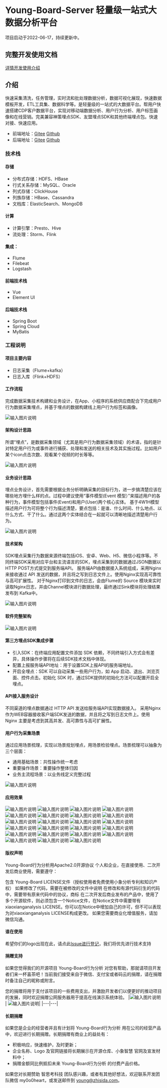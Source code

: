 # Young-Board-Server 轻量级一站式大数据分析平台

项目启动于2022-06-17，持续更新中。

## 完整开发使用文档
[详情开发使用介绍](https://board.zhisida.com/docs/share/162f64f8-bc27-41c1-818c-57f6a953fab1)

## 介绍
快速采集清洗，任务管理，实时流和批处理数据分析，数据可视化展现，快速数据模板开发，ETL工具集、数据科学等。是轻量级的一站式的大数据平台。帮用户快速搭建CDP客户数据平台，实现对移动端数据分析、用户行为分析、用户标签画像和在线营销。完美兼容神策埋点SDK、友盟埋点SDK和其他终端埋点包。快速对接、快速应用。


- 前端地址：[Gitee](https://gitee.com/young-pastor/Young-Board-Vue) [Github](https://github.com/young-pastor/Young-Board-Vue)
- 后端地址：[Gitee](https://gitee.com/young-pastor/Young-Board-Server) [Github](https://github.com/young-pastor/Young-Board-Server)

### 技术栈

#### 存储

- 分布式存储：HDFS、HBase
- 行式关系存储：MySQL、Oracle
- 列式存储：ClickHouse
- 列族存储：HBase、Cassandra
- 文档库：ElasticSearch、MongoDB

#### 计算

- 计算引擎：Presto、Hive
- 流处理：Storm、Flink

#### 集成：

- Flume
- Filebeat
- Logstash

#### 前端技术栈

- Vue
- Element UI

#### 后端技术栈

- Spring Boot
- Spring Cloud
- MyBatis

### 工程说明

#### 项目主要内容
- 日志采集（Flume+kafka）
- 日志入库（Flink+HDFS）

#### 工作流程
完成数据采集技术构建和业务设计，在App、小程序的系统供应商配合下完成用户行为数据采集埋点，并基于埋点的数据构建线上用户行为标签和画像。

![输入图片说明](./Image/1.jpg "屏幕截图.png")

#### 架构设计思路
所谓“埋点”，是数据采集领域（尤其是用户行为数据采集领域）的术语，指的是针对特定用户行为或事件进行捕获、处理和发送的相关技术及其实施过程。比如用户某个icon点击次数、观看某个视频的时长等等。

![输入图片说明](./Image/2.png "屏幕截图.png")

#### 业务设计思路
埋点业务设计，首先需要根据业务分析明确采集的目标行为，进一步搞清楚应该在哪些地方埋什么样的点。过程中建议使用“事件模型(Event 模型）”来描述用户的各种行为，事件模型包括事件(Event)和用户(User)两个核心实体。
基于4W1H模型描述用户行为可将整个行为描述清楚，要点包括：是谁、什么时间、什么地点、以什么方式、干了什么。通过这两个实体结合在一起就可以清晰地描述清楚用户行为。

![输入图片说明](./Image/3.png "屏幕截图.png")

#### 技术架构
SDK埋点采集行为数据来源终端包括iOS、安卓、Web、H5、微信小程序等。不同终端SDK采用对应平台和主流语言的SDK，埋点采集到的数据通过JSON数据以HTTP POST方式提交到服务端API。
服务端API由数据接入系统组成，采用Nginx来接收通过 API 发送的数据，并且将之写到日志文件上。使用Nginx实现高可靠性与高可扩展性。
对于Nginx打印到文件的日志，会由Flume的 Source 模块来实时读取Nginx日志，并由Channel模块进行数据处理，最终通过Sink模块将处理结果发布到 Kafka中。

![输入图片说明](./Image/4.png "屏幕截图.png")

#### 软件完整架构

![输入图片说明](./Image/5.png "屏幕截图.png")

#### 第三方埋点SDK集成步骤
- 引入SDK：在终端应用配置文件添加 SDK 依赖，不同终端引入方式会有差异，具体操作步骤将在后续SDK技术文档中体现。
- 配置上报服务端API地址：用于设置SDK上报API的服务端地址。
- 开启全埋点：SDK 可以自动采集一些用户行为，如 App 启动、退出、浏览页面、控件点击。初始化 SDK 时，通过SDK提供的初始化方法可以配置开启全埋点。

#### API接入服务设计
不同渠道的埋点数据通过 HTTP API 发送给服务端API实现数据接入。
采用Nginx作为WEB容器接收客户端SDK发送的数据，并且将之写到日志文件上。使用 Nginx 主要是考虑到其高并发、高可靠性与高可扩展性。

#### 用户行为采集场景
通过应用场景梳理，实现以场景规划埋点，用场景检验埋点。场景梳理可以抽象为三个层面：
- 通用基础场景：共性操作统一考虑
- 重要操作场景：重要操作整体归因
- 业务主流程场景：以业务线定义完整过程

![输入图片说明](./Image/6.png "屏幕截图.png")

#### 应用效果
![输入图片说明](./Image/7.png "屏幕截图.png")
![输入图片说明](./Image/8.png "屏幕截图.png")
![输入图片说明](./Image/9.png "屏幕截图.png")
![输入图片说明](./Image/10.png "屏幕截图.png")
![输入图片说明](./Image/11.png "屏幕截图.png")
![输入图片说明](./Image/12.png "屏幕截图.png")
![输入图片说明](./Image/13.png "屏幕截图.png")
![输入图片说明](./Image/14.png "屏幕截图.png")
![输入图片说明](./Image/15.png "屏幕截图.png")
![输入图片说明](./Image/16.png "屏幕截图.png")
![输入图片说明](./Image/17.png "屏幕截图.png")
![输入图片说明](./Image/18.png "屏幕截图.png")
![输入图片说明](./Image/19.png "屏幕截图.png")
![输入图片说明](./Image/20.png "屏幕截图.png")
![输入图片说明](./Image/21.png "屏幕截图.png")
![输入图片说明](./Image/22.png "屏幕截图.png")
![输入图片说明](./Image/23.png "屏幕截图.png")
![输入图片说明](./Image/24.png "屏幕截图.png")
![输入图片说明](./Image/25.png "屏幕截图.png")
![输入图片说明](./Image/26.png "屏幕截图.png")
![输入图片说明](./Image/27.png "屏幕截图.png")
![输入图片说明](./Image/28.png "屏幕截图.png")
![输入图片说明](./Image/29.png "屏幕截图.png")

#### 版权声明
Young-Board行为分析用Apache2.0开源协议
个人和企业，在直接使用、二次开发后商业使用，需要遵守：

包含 Young-Board LICENSE文件（授权使用者免费使用小象分析专利和知识产权）
如果修改了代码，需要在被修改的文件中说明
在修改和有源代码衍生的代码中，需要带有原来代码中的协议，商标
在二次开发后商业发布的产品中，使用了多个开源软件，则必须包含一个Notice文件，在Notice文件中需要带有xiaoxianganalysis LICENSE。你可以在Notice中增加自己的许可，但不可以表现为对xiaoxianganalysis LICENSE构成更改。
如果您需要商业化增值服务，请加微信沟通。

#### 谁在使用
希望你们的logo出现在此，请点此[Issue进行登记](https://gitee.com/young-pastor/Young-Board-Server/issues)，我们将优先进行技术支持


#### 捐赠支持
如果您觉得我们的开源项目 Young-Board行为分析 对您有帮助，那就请项目开发者们来一杯喜茶吧！当前我们接受来自于微信、支付宝或者码云的捐赠，请在捐赠时备注自己的昵称或附言。

您的捐赠将用于支付该项目的一些费用支出，并激励开发者们以便更好的推动项目的发展，同时欢迎捐赠公网服务器用于提高在线演示系统体验。
|![输入图片说明](./Image/alipay.jpg "屏幕截图.png")| ![输入图片说明](./Image/alipay.jpg "屏幕截图.png")|
|---|---|

#### 长期捐赠
如果您是企业的经营者并且有计划将 Young-Board行为分析 用在公司的经营产品中，欢迎进行长期捐赠。长期捐赠有商业上的益处有：

- 积极响应，快速维护，及时更新；
- 企业名称、Logo 及官网链接将长期展示在开源仓库、小象智慧 官网及宣发材料中；
- 捐赠金额同比例抵扣未来 Young-Board行为分析 的付费产品价格。

如果您对长期赞助 智思考科技 团队感兴趣，或者有其他好想法，欢迎联系开发团队微信 my0o0heart，或发送邮件到 young@zhisida.com。

